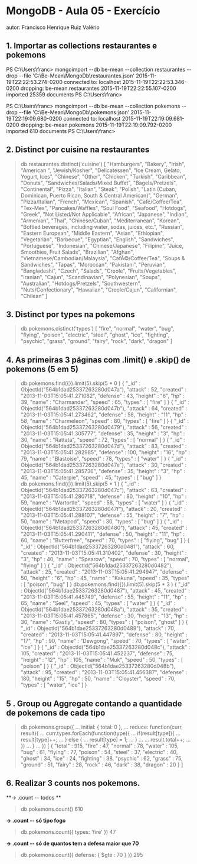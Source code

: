 # MongoDB - Aula 05 - Exercício
autor: Francisco Henrique Ruiz Valério

## 1. Importar as collections restaurantes e pokemons

PS C:\Users\franc> mongoimport --db be-mean --collection restaurantes --drop --file 'C:\Be-Mean\MongoDb\restaurantes.json'
2015-11-19T22:22:53.274-0200    connected to: localhost
2015-11-19T22:22:53.346-0200    dropping: be-mean.restaurantes
2015-11-19T22:22:55.107-0200    imported 25359 documents
PS C:\Users\franc>

PS C:\Users\franc> mongoimport --db be-mean --collection pokemons --drop --file 'C:\Be-Mean\MongoDb\pokemons.json'
2015-11-19T22:19:09.680-0200    connected to: localhost
2015-11-19T22:19:09.681-0200    dropping: be-mean.pokemons
2015-11-19T22:19:09.792-0200    imported 610 documents
PS C:\Users\franc>

## 2. Distinct por cuisine na restaurantes

> db.restaurantes.distinct('cuisine')
[
        "Hamburgers",
        "Bakery",
        "Irish",
        "American ",
        "Jewish/Kosher",
        "Delicatessen",
        "Ice Cream, Gelato, Yogurt, Ices",
        "Chinese",
        "Other",
        "Chicken",
        "Turkish",
        "Caribbean",
        "Donuts",
        "Sandwiches/Salads/Mixed Buffet",
        "Bagels/Pretzels",
        "Continental",
        "Pizza",
        "Italian",
        "Steak",
        "Polish",
        "Latin (Cuban, Dominican, Puerto Rican, South & Central American)",
        "German",
        "Pizza/Italian",
        "French",
        "Mexican",
        "Spanish",
        "Café/Coffee/Tea",
        "Tex-Mex",
        "Pancakes/Waffles",
        "Soul Food",
        "Seafood",
        "Hotdogs",
        "Greek",
        "Not Listed/Not Applicable",
        "African",
        "Japanese",
        "Indian",
        "Armenian",
        "Thai",
        "Chinese/Cuban",
        "Mediterranean",
        "Korean",
        "Bottled beverages, including water, sodas, juices, etc.",
        "Russian",
        "Eastern European",
        "Middle Eastern",
        "Asian",
        "Ethiopian",
        "Vegetarian",
        "Barbecue",
        "Egyptian",
        "English",
        "Sandwiches",
        "Portuguese",
        "Indonesian",
        "Chinese/Japanese",
        "Filipino",
        "Juice, Smoothies, Fruit Salads",
        "Brazilian",
        "Afghan",
        "Vietnamese/Cambodian/Malaysia",
        "CafÃ©/Coffee/Tea",
        "Soups & Sandwiches",
        "Tapas",
        "Moroccan",
        "Pakistani",
        "Peruvian",
        "Bangladeshi",
        "Czech",
        "Salads",
        "Creole",
        "Fruits/Vegetables",
        "Iranian",
        "Cajun",
        "Scandinavian",
        "Polynesian",
        "Soups",
        "Australian",
        "Hotdogs/Pretzels",
        "Southwestern",
        "Nuts/Confectionary",
        "Hawaiian",
        "Creole/Cajun",
        "Californian",
        "Chilean"
]
>

## 3. Distinct por types na pokemons

> db.pokemons.distinct('types')
[
        "fire",
        "normal",
        "water",
        "bug",
        "flying",
        "poison",
        "electric",
        "steel",
        "ghost",
        "ice",
        "fighting",
        "psychic",
        "grass",
        "ground",
        "fairy",
        "rock",
        "dark",
        "dragon"
]
>

## 4. As primeiras 3 páginas com .limit() e .skip() de pokemons (5 em 5)

> db.pokemons.find({}).limit(5).skip(5 * 0 )
{ "_id" : ObjectId("564b1dad25337263280d047a"), "attack" : 52, "created" : "2013-11-03T15:05:41.271082", "defense" : 43, "height" : "6", "hp" : 39, "name" : "Charmander", "speed" : 65, "types" : [ "fire" ] }
{ "_id" : ObjectId("564b1dad25337263280d047b"), "attack" : 64, "created" : "2013-11-03T15:05:41.273462", "defense" : 58, "height" : "11", "hp" : 58, "name" : "Charmeleon", "speed" : 80, "types" : [ "fire" ] }
{ "_id" : ObjectId("564b1dad25337263280d0479"), "attack" : 56, "created" : "2013-11-03T15:05:41.305777", "defense" : 35, "height" : "3", "hp" : 30, "name" : "Rattata", "speed" : 72, "types" : [ "normal" ] }
{ "_id" : ObjectId("564b1dad25337263280d047d"), "attack" : 83, "created" : "2013-11-03T15:05:41.282985", "defense" : 100, "height" : "16", "hp" : 79, "name" : "Blastoise", "speed" : 78, "types" : [ "water" ] }
{ "_id" : ObjectId("564b1dad25337263280d047e"), "attack" : 30, "created" : "2013-11-03T15:05:41.285736", "defense" : 35, "height" : "3", "hp" : 45, "name" : "Caterpie", "speed" : 45, "types" : [ "bug" ] }
> db.pokemons.find({}).limit(5).skip(5 * 1 )
{ "_id" : ObjectId("564b1dad25337263280d047c"), "attack" : 63, "created" : "2013-11-03T15:05:41.280718", "defense" : 80, "height" : "10", "hp" : 59, "name" : "Wartortle", "speed" : 58, "types" : [ "water" ] }
{ "_id" : ObjectId("564b1dad25337263280d047f"), "attack" : 20, "created" : "2013-11-03T15:05:41.288107", "defense" : 55, "height" : "7", "hp" : 50, "name" : "Metapod", "speed" : 30, "types" : [ "bug" ] }
{ "_id" : ObjectId("564b1dad25337263280d0480"), "attack" : 45, "created" : "2013-11-03T15:05:41.290411", "defense" : 50, "height" : "11", "hp" : 60, "name" : "Butterfree", "speed" : 70, "types" : [ "flying", "bug" ] }
{ "_id" : ObjectId("564b1dad25337263280d0481"), "attack" : 60, "created" : "2013-11-03T15:05:41.310402", "defense" : 30, "height" : "3", "hp" : 40, "name" : "Spearow", "speed" : 70, "types" : [ "normal", "flying" ] }
{ "_id" : ObjectId("564b1dad25337263280d0482"), "attack" : 25, "created" : "2013-11-03T15:05:41.294947", "defense" : 50, "height" : "6", "hp" : 45, "name" : "Kakuna", "speed" : 35, "types" : [ "poison", "bug" ] }
> db.pokemons.find({}).limit(5).skip(5 * 3 )
{ "_id" : ObjectId("564b1dae25337263280d0487"), "attack" : 45, "created" : "2013-11-03T15:05:41.445749", "defense" : 55, "height" : "11", "hp" : 65, "name" : "Seel", "speed" : 45, "types" : [ "water" ] }
{ "_id" : ObjectId("564b1dae25337263280d048a"), "attack" : 35, "created" : "2013-11-03T15:05:41.457865", "defense" : 30, "height" : "13", "hp" : 30, "name" : "Gastly", "speed" : 80, "types" : [ "poison", "ghost" ] }
{ "_id" : ObjectId("564b1dae25337263280d0489"), "attack" : 70, "created" : "2013-11-03T15:05:41.447897", "defense" : 80, "height" : "17", "hp" : 90, "name" : "Dewgong", "speed" : 70, "types" : [ "water", "ice" ] }
{ "_id" : ObjectId("564b1dae25337263280d048c"), "attack" : 105, "created" : "2013-11-03T15:05:41.452237", "defense" : 75, "height" : "12", "hp" : 105, "name" : "Muk", "speed" : 50, "types" : [ "poison" ] }
{ "_id" : ObjectId("564b1dae25337263280d048b"), "attack" : 95, "created" : "2013-11-03T15:05:41.456387", "defense" : 180, "height" : "15", "hp" : 50, "name" : "Cloyster", "speed" : 70, "types" : [ "water", "ice" ] }
>


## 5 . Group ou Aggregate contando a quantidade de pokemons de cada tipo

> db.pokemons.group({
... initial: { total: 0 },
... reduce: function(curr, result){
... curr.types.forEach(function(type){
... if(result[type]){
... result[type]++;
... } else {
... result[type] = 1;
... }
...
... result.total++;
... })
... }
... })
[
        {
                "total" : 915,
                "fire" : 47,
                "normal" : 78,
                "water" : 105,
                "bug" : 61,
                "flying" : 77,
                "poison" : 54,
                "steel" : 37,
                "electric" : 40,
                "ghost" : 34,
                "ice" : 24,
                "fighting" : 38,
                "psychic" : 62,
                "grass" : 75,
                "ground" : 51,
                "fairy" : 28,
                "rock" : 46,
                "dark" : 38,
                "dragon" : 20
        }
]
>

## 6. Realizar 3 counts nos pokemons.

**-> .count -- todos **
> db.pokemons.count()
610
>

**-> .count -- só tipo fogo**
> db.pokemons.count({ types: 'fire' })
47
>

**-> .count -- só de quantos tem a defesa maior que 70**
> db.pokemons.count({ defense: { $gte : 70 } })
295
>
